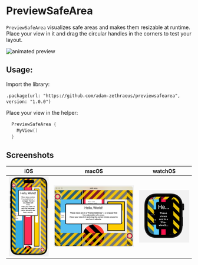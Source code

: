 #  PreviewSafeArea

`PreviewSafeArea` visualizes safe areas and makes them resizable at runtime.
Place your view in it and drag the circular handles in the corners to test your layout.

![animated preview](https://github.com/user-attachments/assets/c68e2636-1d66-455e-bd30-f6ac820686bc)


## Usage:

Import the library:
```
.package(url: "https://github.com/adam-zethraeus/previewsafearea", version: "1.0.0")
```

Place your view in the helper:
```swift
  PreviewSafeArea {
    MyView()
  }
```

## Screenshots


| iOS  | macOS  | watchOS  |
|---|---|---|
| ![iOS Screenshot](Resources/ios.png) | ![macOS Screenshot](Resources/macos.png) | ![watchOs Screenshot](Resources/watchos.png) |
